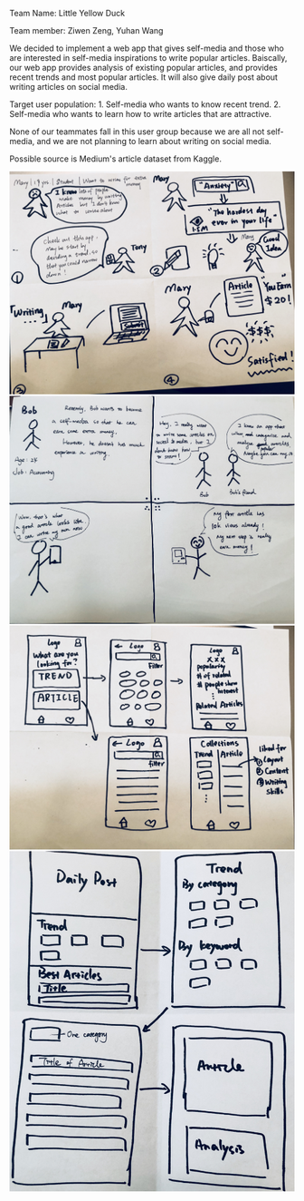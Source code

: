 Team Name: Little Yellow Duck


Team member: Ziwen Zeng, Yuhan Wang



We decided to implement a web app that gives self-media and those who are interested in self-media inspirations to 
write popular articles. Baiscally, our web app provides analysis of existing popular articles, and provides recent trends and most popular articles. It will also give daily post about writing articles on social media.

Target user population: 1. Self-media who wants to know recent trend.
2. Self-media who wants to learn how to write articles that are attractive. 

None of our teammates fall in this user group because we are all not self-media, and we are not planning to learn about writing on social media.

Possible source is Medium's article dataset from Kaggle.







![storyboard1](https://github.com/Hannahh1425/cogs121/blob/master/M1/Storyboard1.JPG)
![storyboard2](https://github.com/Hannahh1425/cogs121/blob/master/Storyboard2.JPG)
![prototype1](https://github.com/Hannahh1425/cogs121/blob/master/Prototype1.JPG)
![prototype2](https://github.com/Hannahh1425/cogs121/blob/master/Prototype2.JPG)
